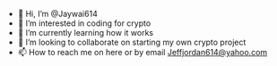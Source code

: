 - 👋 Hi, I’m @Jaywai614
- 👀 I’m interested in coding for crypto 
- 🌱 I’m currently learning how it works
- 💞️ I’m looking to collaborate on starting my own crypto project 
- 📫 How to reach me on here or by email Jeffjordan614@yahoo.com

<!---
Jaywai614/Jaywai614 is a ✨ special ✨ repository because its `README.md` (this file) appears on your GitHub profile.
You can click the Preview link to take a look at your changes.
--->
